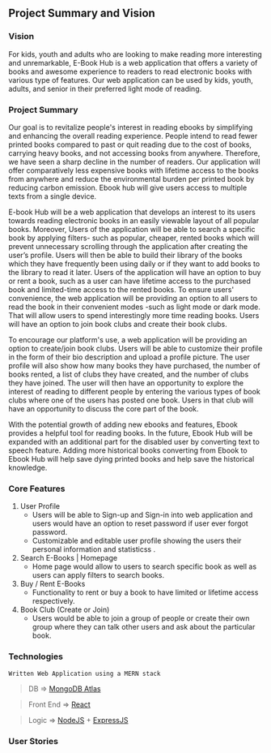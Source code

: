 ## Project Summary and Vision

### Vision

For kids, youth and adults who are looking to make reading more interesting and unremarkable, E-Book Hub is a web application that offers a variety of books and awesome experience to readers to read electronic books with various type of features. Our web application can be used by kids, youth, adults, and senior in their preferred light mode of reading.

### Project Summary

Our goal is to revitalize people's interest in reading ebooks by simplifying and enhancing the overall reading experience. People intend to read fewer printed books compared to past or quit reading due to the cost of books, carrying heavy books, and not accessing books from anywhere. Therefore, we have seen a sharp decline in the number of readers. Our application will offer comparatively less expensive books with lifetime access to the books from anywhere and reduce the environmental burden per printed book by reducing carbon emission. Ebook hub will give users access to multiple texts from a single device.

E-book Hub will be a web application that develops an interest to its users towards reading electronic books in an easily viewable layout of all popular books. Moreover, Users of the application will be able to search a specific book by applying filters- such as popular, cheaper, rented books which will prevent unnecessary scrolling through the application after creating the user’s profile. Users will then be able to build their library of the books which they have frequently been using daily or if they want to add books to the library to read it later. Users of the application will have an option to buy or rent a book, such as a user can have lifetime access to the purchased book and limited-time access to the rented books. To ensure users' convenience, the web application will be providing an option to all users to read the book in their convenient modes -such as light mode or dark mode. That will allow users to spend interestingly more time reading books. Users will have an option to join book clubs and create their book clubs.

To encourage our platform's use, a web application will be providing an option to create/join book clubs. Users will be able to customize their profile in the form of their bio description and upload a profile picture. The user profile will also show how many books they have purchased, the number of books rented, a list of clubs they have created, and the number of clubs they have joined. The user will then have an opportunity to explore the interest of reading to different people by entering the various types of book clubs where one of the users has posted one book. Users in that club will have an opportunity to discuss the core part of the book.

With the potential growth of adding new ebooks and features, Ebook provides a helpful tool for reading books. In the future, Ebook Hub will be expanded with an additional part for the disabled user by converting text to speech feature. Adding more historical books converting from Ebook to Ebook Hub will help save dying printed books and help save the historical knowledge.

### Core Features

1. User Profile
   - Users will be able to Sign-up and Sign-in into web application and users would have an option to reset password if user ever forgot password.
   - Customizable and editable user profile showing the users their personal information and statisticss .
2. Search E-Books | Homepage
   - Home page would allow to users to search specific book as well as users can apply filters to search books.
3. Buy / Rent E-Books
   - Functionality to rent or buy a book to have limited or lifetime access respectively.
4. Book Club (Create or Join)
   - Users would be able to join a group of people or create their own group where they can talk other users and ask about the particular book.

### Technologies

    Written Web Application using a MERN stack

> DB => [MongoDB Atlas](https://www.mongodb.com/atlas/database)

> Front End => [React](https://reactjs.org/)

> Logic => [NodeJS](https://nodejs.org/en/) + [ExpressJS](https://expressjs.com/)

### User Stories
